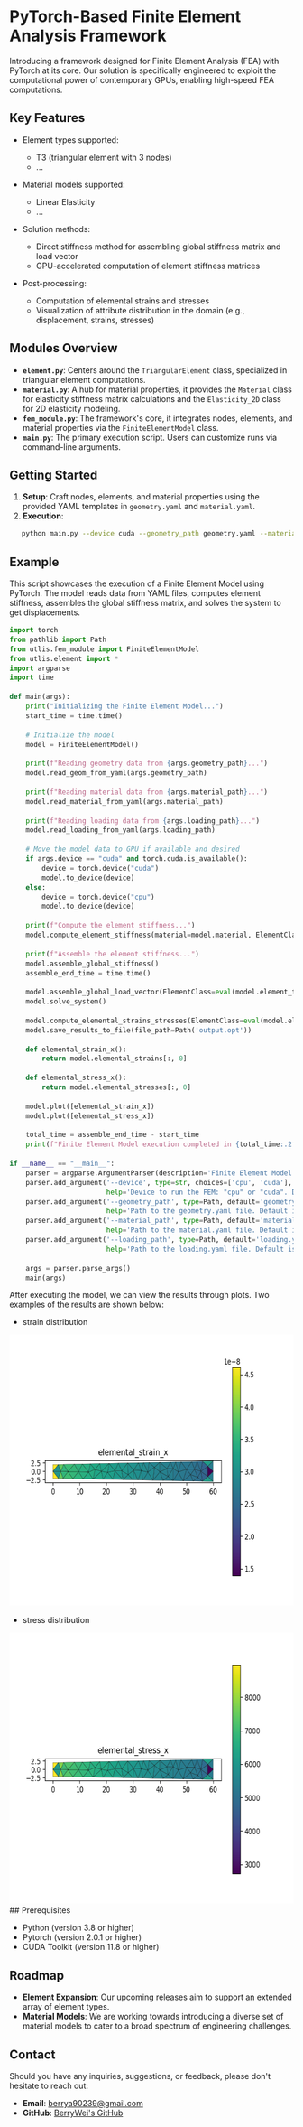 # PyTorch-Based Finite Element Analysis Framework

Introducing a framework designed for Finite Element Analysis (FEA) with PyTorch at its core. Our solution is specifically engineered to exploit the computational power of contemporary GPUs, enabling high-speed FEA computations.

## Key Features

- Element types supported:
    - T3 (triangular element with 3 nodes)
    - ... 

- Material models supported:
    - Linear Elasticity
    - ... 

- Solution methods:
    - Direct stiffness method for assembling global stiffness matrix and load vector
    - GPU-accelerated computation of element stiffness matrices

- Post-processing:
    - Computation of elemental strains and stresses
    - Visualization of attribute distribution in the domain (e.g., displacement, strains, stresses)

## Modules Overview

- **`element.py`**: Centers around the `TriangularElement` class, specialized in triangular element computations.
- **`material.py`**: A hub for material properties, it provides the `Material` class for elasticity stiffness matrix calculations and the `Elasticity_2D` class for 2D elasticity modeling.
- **`fem_module.py`**: The framework's core, it integrates nodes, elements, and material properties via the `FiniteElementModel` class.
- **`main.py`**: The primary execution script. Users can customize runs via command-line arguments.

## Getting Started

1. **Setup**: Craft nodes, elements, and material properties using the provided YAML templates in `geometry.yaml` and `material.yaml`.
2. **Execution**:
```bash
   python main.py --device cuda --geometry_path geometry.yaml --material_path material.yaml --loading_path loading.yaml
```

## Example

This script showcases the execution of a Finite Element Model using PyTorch. The model reads data from YAML files, computes element stiffness, assembles the global stiffness matrix, and solves the system to get displacements. 

```python
import torch
from pathlib import Path
from utlis.fem_module import FiniteElementModel 
from utlis.element import *
import argparse
import time

def main(args):
    print("Initializing the Finite Element Model...")
    start_time = time.time()

    # Initialize the model
    model = FiniteElementModel()

    print(f"Reading geometry data from {args.geometry_path}...")
    model.read_geom_from_yaml(args.geometry_path)

    print(f"Reading material data from {args.material_path}...")
    model.read_material_from_yaml(args.material_path)

    print(f"Reading loading data from {args.loading_path}...")
    model.read_loading_from_yaml(args.loading_path)

    # Move the model data to GPU if available and desired
    if args.device == "cuda" and torch.cuda.is_available():
        device = torch.device("cuda")
        model.to_device(device)
    else:
        device = torch.device("cpu")
        model.to_device(device)

    print(f"Compute the element stiffness...")
    model.compute_element_stiffness(material=model.material, ElementClass=eval(model.element_type))
  
    print(f"Assemble the element stiffness...")
    model.assemble_global_stiffness()
    assemble_end_time = time.time()

    model.assemble_global_load_vector(ElementClass=eval(model.element_type))
    model.solve_system()

    model.compute_elemental_strains_stresses(ElementClass=eval(model.element_type))
    model.save_results_to_file(file_path=Path('output.opt'))

    def elemental_strain_x():
        return model.elemental_strains[:, 0]
    
    def elemental_stress_x():
        return model.elemental_stresses[:, 0]

    model.plot([elemental_strain_x])
    model.plot([elemental_stress_x])

    total_time = assemble_end_time - start_time  
    print(f"Finite Element Model execution completed in {total_time:.2f} seconds.")

if __name__ == "__main__":
    parser = argparse.ArgumentParser(description='Finite Element Model Execution')
    parser.add_argument('--device', type=str, choices=['cpu', 'cuda'], default='cuda',
                        help='Device to run the FEM: "cpu" or "cuda". Default is "cpu".')
    parser.add_argument('--geometry_path', type=Path, default='geometry.yaml',
                        help='Path to the geometry.yaml file. Default is "geometry.yaml".')
    parser.add_argument('--material_path', type=Path, default='material.yaml',
                        help='Path to the material.yaml file. Default is "material.yaml".')
    parser.add_argument('--loading_path', type=Path, default='loading.yaml',
                        help='Path to the loading.yaml file. Default is "loading.yaml".')

    args = parser.parse_args()
    main(args)
   ```
   After executing the model, we can view the results through plots. Two examples of the results are shown below:

   - strain distribution
<div style="text-align: center">
    <img src="./strain_x.png" alt="Sample GIF" width="600" height="480">
</div>

   - stress distribution
<div style="text-align: center">
    <img src="./stress_x.png" alt="Sample GIF" width="600" height="480">
</div>
## Prerequisites

- Python (version 3.8 or higher)
- Pytorch (version 2.0.1 or higher)
- CUDA Toolkit (version 11.8 or higher)

## Roadmap

- **Element Expansion**: Our upcoming releases aim to support an extended array of element types.
- **Material Models**: We are working towards introducing a diverse set of material models to cater to a broad spectrum of engineering challenges.

## Contact

Should you have any inquiries, suggestions, or feedback, please don't hesitate to reach out:
- **Email**: [berrya90239@gmail.com](mailto:berrya90239@gmail.com)
- **GitHub**: [BerryWei's GitHub](https://github.com/BerryWei)

